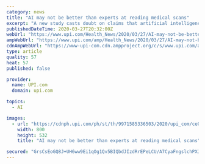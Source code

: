 ```yaml
---
category: news
title: "AI may not be better than experts at reading medical scans"
excerpt: "A new study casts doubt on claims that artificial intelligence (AI) equals or surpasses the ability of human experts to interpret medical images."
publishedDateTime: 2020-03-27T20:32:00Z
webUrl: "https://www.upi.com/Health_News/2020/03/27/AI-may-not-be-better-than-experts-at-reading-medical-scans/9971585336503/"
ampWebUrl: "https://www.upi.com/amp/Health_News/2020/03/27/AI-may-not-be-better-than-experts-at-reading-medical-scans/9971585336503/"
cdnAmpWebUrl: "https://www-upi-com.cdn.ampproject.org/c/s/www.upi.com/amp/Health_News/2020/03/27/AI-may-not-be-better-than-experts-at-reading-medical-scans/9971585336503/"
type: article
quality: 57
heat: 57
published: false

provider:
  name: UPI.com
  domain: upi.com

topics:
  - AI

images:
  - url: "https://cdnph.upi.com/ph/st/th/9971585336503/2020/upi_com/ce0687c2b99097cc9109a4fc5f026b24/v1.5/AI-may-not-be-better-than-experts-at-reading-medical-scans.jpg?lg=2"
    width: 800
    height: 532
    title: "AI may not be better than experts at reading medical scans"

secured: "GrsCsEoGQ8J+UH6ww9Ei1qOg1Qv5BIQbdJIzdRrEPeLCU/A7CyaFngslchPXJ5EWaqANiJWkn/nnpClkA8bsp7mAy1PhPOWZtCeQ7/hhAlX2QWkrjVUwWb/JuG+dedN5S0KhkXpOqf08D5y53dmhgDYGhUTOqwYZGZUA/ps+TsvZ3SKDwJEq0ajN1KD+5stb3uK/Wv2UaTJxT3PYT9c7AnK/lQRY3MrpCO3757DsQHB2wKRwtP8AcQiHLo/WlCFnNsKIitZpHHGRPHYMf2ZdAmgRtn83j7s644wo+O3JbWlQK8mbL1lcFGbBb8uIvyqc;JMVdAaL5qXLg2tb2Ay9jOg=="
---
```


